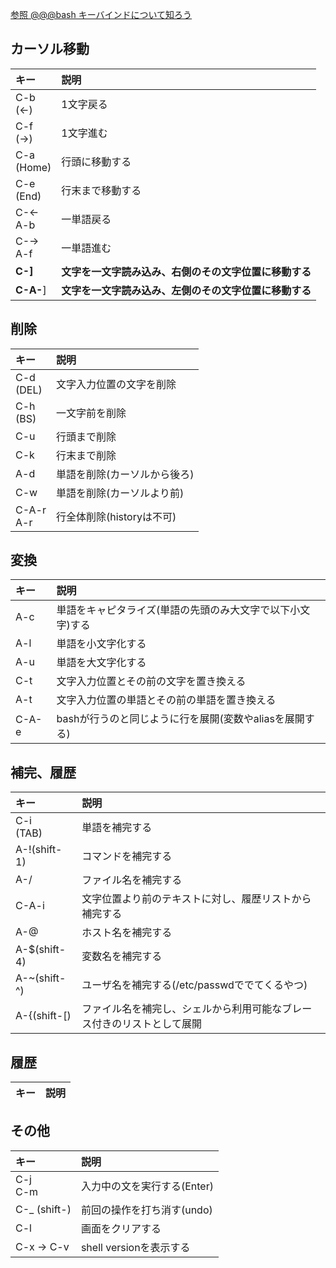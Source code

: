 [参照 @@@bash キーバインドについて知ろう](https://github.com/udonawker/lit/blob/master/os/linux/system/%40%40%40bash%20%E3%82%AD%E3%83%BC%E3%83%90%E3%82%A4%E3%83%B3%E3%83%89%E3%81%AB%E3%81%A4%E3%81%84%E3%81%A6%E7%9F%A5%E3%82%8D%E3%81%86.md)<br/>

## カーソル移動
| キー| 説明|
|:-- |:--|
|C-b<br>(←)|1文字戻る|
|C-f<br>(→)|1文字進む|
|C-a<br>(Home)|行頭に移動する|
|C-e<br>(End)|行末まで移動する|
|C-←<br>A-b|一単語戻る|
|C-→<br>A-f|一単語進む|
|__C-]__|__文字を一文字読み込み、右側のその文字位置に移動する__|
|__C-A-__]|__文字を一文字読み込み、左側のその文字位置に移動する__|

## 削除
| キー| 説明|
|:-- |:--|
|C-d<br>(DEL)|文字入力位置の文字を削除|
|C-h<br>(BS)|一文字前を削除|
|C-u|行頭まで削除|
|C-k|行末まで削除|
|A-d|単語を削除(カーソルから後ろ)|
|C-w|単語を削除(カーソルより前)|
|C-A-r<br>A-r|行全体削除(historyは不可)|


## 変換
| キー| 説明|
|:-- |:--|
|A-c|単語をキャピタライズ(単語の先頭のみ大文字で以下小文字)する|
|A-l|単語を小文字化する|
|A-u|単語を大文字化する|
|C-t|文字入力位置とその前の文字を置き換える|
|A-t|文字入力位置の単語とその前の単語を置き換える
|C-A-e|bashが行うのと同じように行を展開(変数やaliasを展開する)|

## 補完、履歴
| キー| 説明|
|:-- |:--|
|C-i<br>(TAB)|単語を補完する|
|A-!(shift-1)|コマンドを補完する|
|A-/|ファイル名を補完する|
|C-A-i|文字位置より前のテキストに対し、履歴リストから補完する|
|A-@|ホスト名を補完する|
|A-$(shift-4)|変数名を補完する|
|A-~(shift-^)|ユーザ名を補完する(/etc/passwdででてくるやつ)|
|A-{(shift-[)|ファイル名を補完し、シェルから利用可能なブレース付きのリストとして展開|

## 履歴
| キー| 説明|
|:-- |:--|


## その他
| キー| 説明|
|:-- |:--|
|C-j<br>C-m|入力中の文を実行する(Enter)|
|C-_ (shift-\)|前回の操作を打ち消す(undo)|
|C-l|画面をクリアする|
|C-x → C-v |shell versionを表示する|
